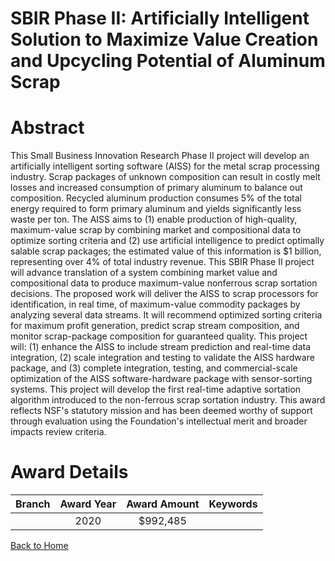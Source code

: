 
SBIR Phase II: Artificially Intelligent Solution to Maximize Value Creation and Upcycling Potential of Aluminum Scrap
=====================================================================================================================

# Abstract


This Small Business Innovation Research Phase II project will develop an artificially intelligent sorting software (AISS) for the metal scrap processing industry. Scrap packages of unknown composition can result in costly melt losses and increased consumption of primary aluminum to balance out composition. Recycled aluminum production consumes 5% of the total energy required to form primary aluminum and yields significantly less waste per ton. The AISS aims to (1) enable production of high-quality, maximum-value scrap by combining market and compositional data to optimize sorting criteria and (2) use artificial intelligence to predict optimally salable scrap packages; the estimated value of this information is $1 billion, representing over 4% of total industry revenue. This SBIR Phase II project will advance translation of a system combining market value and compositional data to produce maximum-value nonferrous scrap sortation decisions. The proposed work will deliver the AISS to scrap processors for identification, in real time, of maximum-value commodity packages by analyzing several data streams. It will recommend optimized sorting criteria for maximum profit generation, predict scrap stream composition, and monitor scrap-package composition for guaranteed quality. This project will: (1) enhance the AISS to include stream prediction and real-time data integration, (2) scale integration and testing to validate the AISS hardware package, and (3) complete integration, testing, and commercial-scale optimization of the AISS software-hardware package with sensor-sorting systems. This project will develop the first real-time adaptive sortation algorithm introduced to the non-ferrous scrap sortation industry. This award reflects NSF's statutory mission and has been deemed worthy of support through evaluation using the Foundation's intellectual merit and broader impacts review criteria.  

# Award Details

|Branch|Award Year|Award Amount|Keywords|
| :---: | :---: | :---: | :---: |
||2020|$992,485||
  
  


[Back to Home](https://github.com/chrischow/dod_sbir_awards/Reports/CC/#654)